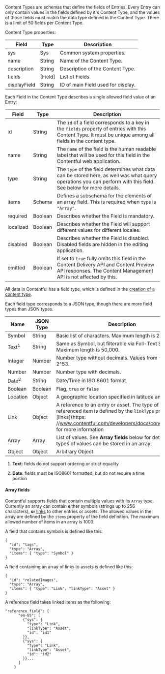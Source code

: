 Content Types are schemas that define the fields of Entries. Every Entry can
only contain values in the fields defined by it's Content Type, and the values
of those fields must match the data type defined in the Content Type. There is a
limit of 50 fields per Content Type.

Content Type properties:

Field       |Type        |Description
------------|------------|----------------------------------------------------------
sys         |Sys         |Common system properties.
name        |String      |Name of the Content Type.
description |String      |Description of the Content Type.
fields      |\[Field\]   |List of Fields.
displayField|String      |ID of main Field used for display.

Each Field in the Content Type describes a single allowed field value of an Entry:

Field      |Type          |Description
-----------|--------------|-------------------------------------------
id         |String        |The `id` of a field corresponds to a key in the `fields` property of entries with this Content Type. It must be unique among all fields in the content type.
name       |String        |The `name` of the field is the human readable label that will be used for this field in the Contentful web application.
type       |String        |The `type` of the field determines what data can be stored here, as well was what query operations you can perform with this field. See below for more details.
items      |Schema        | Defines a subschema for the elements of an array field. This is required when `type` is `"Array"`.
required   |Boolean       |Describes whether the Field is mandatory.
localized  |Boolean       |Describes whether the Field will support different values for different locales.
disabled   |Boolean       |Describes whether the Field is disabled. Disabled fields are hidden in the editing application.
omitted    |Boolean       |If set to `true` fully omits this field in the Content Delivery API and Content Preview API responses. The Content Management API is not affected by this.

All data in Contentful has a field type, which is defined in the [creation of a content type](https://www.contentful.com/developers/docs/references/content-management-api/#/reference/content-types/create-a-content-type).

Each field type corresponds to a JSON type, though there are more field types than JSON types.


Name   |JSON Type|Description|Example
-------|--------------|-----------|------------
Symbol |String        |Basic list of characters. Maximum length is 256.| `"The title"`
Text<sup>1</sup>   |String        |Same as Symbol, but filterable via Full-Text Search. Maximum length is 50,000.| `" This is a post and ..."`
Integer|Number        |Number type without decimals. Values from  -2^53 to 2^53. | `42`
Number |Number        |Number type with decimals. | `3.14`
Date<sup>2</sup>  |String        |Date/Time in ISO 8601 format. | `"2015-11-06T09:45:27"`
Boolean|Boolean       |Flag, `true` or `false` | true
Location|Object        |A geographic location specified in latitude and longitude. | `{"lat":"52.5018616","lon":"13.4112619"}`
Link   |Object        |A reference to an entry or asset. The type of the referenced item is defined by the `linkType` property. See [links](https: //www.contentful.com/developers/docs/concepts/links/) for more information| `{"sys": {"type": "Link", "linkType": "Entry", "id": "af35vcx8etbtwe8xv"}}`
Array  |Array         |List of values. See **Array fields** below for details on what types of values can be stored in an array. |`["name1", "name2", ...]`
Object |Object        |Arbitrary Object. | `{"somekey": ["arbitrary", "json"]}"`

1. **Text**: fields do not support ordering or strict equality

2. **Date**: fields must be ISO8601 formatted, but do not require a time portion

#### Array fields

Contentful supports fields that contain multiple values with its `Array` type. Currently an array can contain either symbols (strings up to 256 characters), **or** [links](/developers/docs/concepts/links/) to other entries or assets. The allowed values in the array are defined by the `items` property of the field definition. The maximum allowed number of items in an array is 1000.

A field that contains symbols is defined like this:

```
{
  "id": "tags",
  "type": "Array",
  "items": { "type": "Symbol" }
}
```

A field containing an array of links to assets is defined like this:

```
{
  "id": "relatedImages",
  "type": "Array",
  "items": { "type": "Link", "linkType": "Asset" }
}
```

A reference field takes linked items as the following:

```
"reference_field": {
      "en-US": [
        {"sys": {
          "type": "Link",
          "linkType": "Asset",
          "id": "id1"
        }},
        {"sys": {
          "type": "Link",
          "linkType": "Asset",
          "id": "id2"
        }}...
      ]
    }
```
